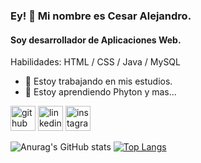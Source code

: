 ### Ey! 🤠 Mi nombre es Cesar Alejandro.
#### Soy desarrollador de Aplicaciones Web.

Habilidades: HTML / CSS / Java / MySQL

- 🔭 Estoy trabajando en mis estudios. 
- 🌱 Estoy aprendiendo Phyton y mas... 


[<img src='https://cdn.jsdelivr.net/npm/simple-icons@3.0.1/icons/github.svg' alt='github' height='40'>](https://github.com/https://github.com/cesardro)  [<img src='https://cdn.jsdelivr.net/npm/simple-icons@3.0.1/icons/linkedin.svg' alt='linkedin' height='40'>](https://www.linkedin.com/in/https://www.linkedin.com/in/cesardrosolano//)  [<img src='https://cdn.jsdelivr.net/npm/simple-icons@3.0.1/icons/instagram.svg' alt='instagram' height='40'>](https://www.instagram.com/https://www.instagram.com/alejandrosolano98//)  

![Anurag's GitHub stats](https://github-readme-stats.vercel.app/api?username=cesardro&show_icons=true&theme=darcula)
[![Top Langs](https://github-readme-stats.vercel.app/api/top-langs/?username=cesardro&layout=compact)](https://github.com/anuraghazra/github-readme-stats)


